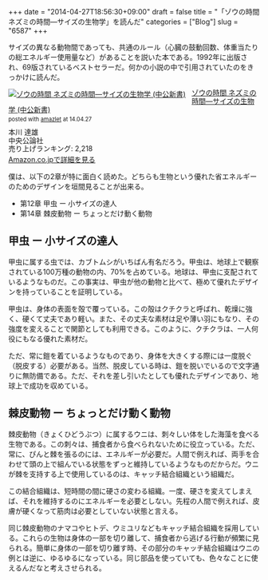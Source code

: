 +++
date = "2014-04-27T18:56:30+09:00"
draft = false
title = "「ゾウの時間 ネズミの時間―サイズの生物学」を読んだ"
categories = ["Blog"]
slug = "6587"
+++

サイズの異なる動物間であっても、共通のルール（心臓の鼓動回数、体重当たりの総エネルギー使用量など）があることを説いた本である。1992年に出版され、69版されているベストセラーだ。何かの小説の中で引用されていたのをきっかけに読んだ。

<div class="amazlet-box" style="margin-bottom:0px;"><div class="amazlet-image" style="float:left;margin:0px 12px 1px 0px;"><a href="http://www.amazon.co.jp/exec/obidos/ASIN/4121010876/rakuishi-22/ref=nosim/" name="amazletlink" target="_blank"><img src="http://ecx.images-amazon.com/images/I/31BANP39Q4L._SL160_.jpg" alt="ゾウの時間 ネズミの時間―サイズの生物学 (中公新書)" style="border: none;" /></a></div><div class="amazlet-info" style="line-height:120%; margin-bottom: 10px"><div class="amazlet-name" style="margin-bottom:10px;line-height:120%"><a href="http://www.amazon.co.jp/exec/obidos/ASIN/4121010876/rakuishi-22/ref=nosim/" name="amazletlink" target="_blank">ゾウの時間 ネズミの時間―サイズの生物学 (中公新書)</a><div class="amazlet-powered-date" style="font-size:80%;margin-top:5px;line-height:120%">posted with <a href="http://www.amazlet.com/" title="amazlet" target="_blank">amazlet</a> at 14.04.27</div></div><div class="amazlet-detail">本川 達雄 <br />中央公論社 <br />売り上げランキング: 2,218<br /></div><div class="amazlet-sub-info" style="float: left;"><div class="amazlet-link" style="margin-top: 5px"><a href="http://www.amazon.co.jp/exec/obidos/ASIN/4121010876/rakuishi-22/ref=nosim/" name="amazletlink" target="_blank">Amazon.co.jpで詳細を見る</a></div></div></div><div class="amazlet-footer" style="clear: left"></div></div>

僕は、以下の2章が特に面白く読めた。どちらも生物という優れた省エネルギーのためのデザインを垣間見ることが出来る。

<ul>
<li>第12章 甲虫 ー 小サイズの達人</li>
<li>第14章 棘皮動物 ー ちょっとだけ動く動物</li>
</ul>

<h2>甲虫 ー 小サイズの達人</h2>

甲虫に属する虫では、カブトムシがいちばん有名だろう。甲虫は、地球上で観察されている100万種の動物の内、70%を占めている。地球は、甲虫に支配されているようなものだ。この事実は、甲虫が他の動物と比べて、極めて優れたデザインを持っていることを証明している。

甲虫は、身体の表面を殻で覆っている。この殻はクチクラと呼ばれ、乾燥に強く、硬くて丈夫であり軽い。また、その丈夫な素材は足や薄い羽にもなり、その強度を変えることで関節としても利用できる。このように、クチクラは、一人何役にもなる優れた素材だ。

ただ、常に鎧を着ているようなものであり、身体を大きくする際には一度脱ぐ（脱皮する）必要がある。当然、脱皮している時は、鎧を脱いでいるので文字通りに無防備である。ただ、それを差し引いたとしても優れたデザインであり、地球上で成功を収めている。

<h2>棘皮動物 ー ちょっとだけ動く動物</h2>

棘皮動物（きょくひどうぶつ）に属するウニは、刺々しい体をした海藻を食べる生物である。この刺々は、捕食者から食べられないために役立っている。ただ、常に、ぴんと棘を張るのには、エネルギーが必要だ。人間で例えれば、両手を合わせて頭の上で組んでいる状態をずっと維持しているようなものだからだ。ウニが棘を支持する上で使用しているのは、キャッチ結合組織という組織だ。

この結合組織は、短時間の間に硬さの変わる組織。一度、硬さを変えてしまえば、それを維持するのにエネルギーを必要としない。先程の人間で例えれば、皮膚が硬くなって筋肉は必要としていない状態と言える。

同じ棘皮動物のナマコやヒトデ、ウミユリなどもキャッチ結合組織を採用している。これらの生物は身体の一部を切り離して、捕食者から逃げる行動が頻繁に見られる。簡単に身体の一部を切り離す時、その部分のキャッチ結合組織はウニの例とは逆に、ゆるゆるになっている。同じ部品を使っていても、色々なことに使えるんだなと考えさせられる。
